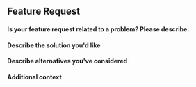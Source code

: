## Feature Request

#### Is your feature request related to a problem? Please describe.
<!-- I'm always frustrated when [...] -->

#### Describe the solution you'd like
<!-- What you want to happen. -->

#### Describe alternatives you've considered
<!-- Any alternative solutions or features you've considered. -->

#### Additional context
<!-- Add any other context or screenshots about the feature request here. -->
